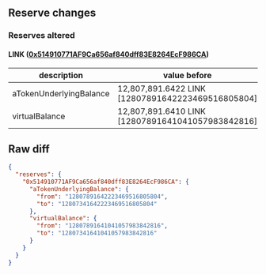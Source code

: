 ## Reserve changes

### Reserves altered

#### LINK ([0x514910771AF9Ca656af840dff83E8264EcF986CA](https://etherscan.io/address/0x514910771AF9Ca656af840dff83E8264EcF986CA))

| description | value before | value after |
| --- | --- | --- |
| aTokenUnderlyingBalance | 12,807,891.6422 LINK [12807891642223469516805804] | 12,807,341.6422 LINK [12807341642223469516805804] |
| virtualBalance | 12,807,891.6410 LINK [12807891641041057983842816] | 12,807,341.6410 LINK [12807341641041057983842816] |


## Raw diff

```json
{
  "reserves": {
    "0x514910771AF9Ca656af840dff83E8264EcF986CA": {
      "aTokenUnderlyingBalance": {
        "from": "12807891642223469516805804",
        "to": "12807341642223469516805804"
      },
      "virtualBalance": {
        "from": "12807891641041057983842816",
        "to": "12807341641041057983842816"
      }
    }
  }
}
```